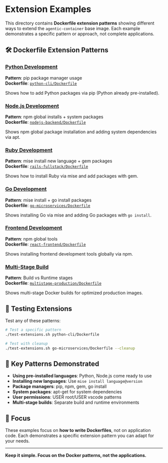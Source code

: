 # Extension Examples

This directory contains **Dockerfile extension patterns** showing different ways to extend the `agentic-container` base image. Each example demonstrates a specific pattern or approach, not complete applications.

## 🛠️ Dockerfile Extension Patterns

### [Python Development](./python-cli/)
**Pattern**: pip package manager usage  
**Dockerfile**: [`python-cli/Dockerfile`](python-cli/Dockerfile)

Shows how to add Python packages via pip (Python already pre-installed).

### [Node.js Development](./nodejs-backend/)
**Pattern**: npm global installs + system packages  
**Dockerfile**: [`nodejs-backend/Dockerfile`](nodejs-backend/Dockerfile)

Shows npm global package installation and adding system dependencies via apt.

### [Ruby Development](./rails-fullstack/)
**Pattern**: mise install new language + gem packages  
**Dockerfile**: [`rails-fullstack/Dockerfile`](rails-fullstack/Dockerfile)

Shows how to install Ruby via mise and add packages with gem.

### [Go Development](./go-microservices/)
**Pattern**: mise install + go install packages  
**Dockerfile**: [`go-microservices/Dockerfile`](go-microservices/Dockerfile)

Shows installing Go via mise and adding Go packages with `go install`.

### [Frontend Development](./react-frontend/)
**Pattern**: npm global tools  
**Dockerfile**: [`react-frontend/Dockerfile`](react-frontend/Dockerfile)

Shows installing frontend development tools globally via npm.

### [Multi-Stage Build](./multistage-production/)
**Pattern**: Build vs Runtime stages  
**Dockerfile**: [`multistage-production/Dockerfile`](multistage-production/Dockerfile)

Shows multi-stage Docker builds for optimized production images.

## 🧪 Testing Extensions

Test any of these patterns:

```bash
# Test a specific pattern
./test-extensions.sh python-cli/Dockerfile

# Test with cleanup
./test-extensions.sh go-microservices/Dockerfile --cleanup
```

## 🔑 Key Patterns Demonstrated

- **Using pre-installed languages**: Python, Node.js come ready to use
- **Installing new languages**: Use `mise install language@version`  
- **Package managers**: pip, npm, gem, go install
- **System packages**: apt-get for system dependencies
- **User permissions**: USER root/USER vscode patterns
- **Multi-stage builds**: Separate build and runtime environments

## 🎯 Focus

These examples focus on **how to write Dockerfiles**, not on application code. Each demonstrates a specific extension pattern you can adapt for your needs.

---

**Keep it simple. Focus on the Docker patterns, not the applications.**